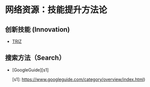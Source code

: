 # 网络资源：技能提升方法论

## 创新技能 (Innovation)

- [TRIZ](https://www.triz.org/)

## 搜索方法（Search）

- [GoogleGuide][s1]

  [s1]: https://www.googleguide.com/category/overview/index.html)
